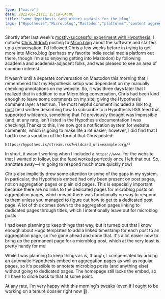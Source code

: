 ```yaml
---
type: ["macro"]
date: 2022-06-21T11:15:19-04:00
title: "some Hypothesis (and other) updates for the blog"
tags: ["Hypothesis","Micro.blog","Mastodon","platforms","content aggregation","ICT 302"]
---
```


Shortly after last week's [mostly-successful experiment with Hypothesis](https://spencergreenhalgh.com/myself/embedding-hypothesis-as-a-commenting-system-on-hugo-static-sites/), I noticed [Chris Aldrich](https://boffosocko.com/) posting to [Micro.blog](https://micro.blog/chrisaldrich) about the software and started up a conversation. I'd followed Chris a few weeks before in trying to get more into Micro.blog (perhaps my favorite indie social media platform out there, though I'm also enjoying getting into Mastodon) by following academia and academia-adjacent folks, and was pleased to see an area of common interest.

It wasn't until a separate conversation on Mastodon this morning that I remembered that my Hypothesis setup was dependent on my manually checking annotations on my website. So, it was three days later that I realized that in addition to our Micro.blog conversation, Chris had been kind enough to leave some comments on my site, giving the Hypothesis comment layer a test run. The most helpful comment included a link to [a post](https://boffosocko.com/2021/03/25/hypothes-is-as-a-comment-system-receiving-mentions-and-notifications-for-your-website/) he'd written describing how to subscribe to a Hypothesis RSS feed that supported wildcards, something that I'd previously thought was impossible (and, at any rate, isn't listed in the Hypothesis documentation I was checking).Thanks to this, I've now got a notification system for website comments, which is going to make life a lot easier; however, I did find that I had to use a variation of the format that Chris posted: 

`https://hypothes.is/stream.rss?wildcard_uri=example.org/*`

In short, it wasn't working when I included a `https://www.` for the website that I wanted to follow, but the feed worked perfectly once I left that out. So, annotate away—I'm going to respond much more quickly now!

Chris also implicitly drew some attention to some of the gaps in my system. In particular, the Hypothesis embed had only been present on post pages, not on aggregation pages or plain old pages. This is especially important because there are no links to the dedicated pages for microblog posts on aggregation pages, which meant there was functionally no way to respond to them unless you managed to figure out how to get to a dedicated post page. A lot of this comes down to the aggregation pages linking to dedicated pages through titles, which I intentionally leave out for microblog posts. 

I had been planning to keep things that way, but it turned out that I know enough about Hugo templates to add a linked timestamp for each post to an aggregation page, so I've gone ahead and done that. It's a lot easier now to bring up the permanent page for a microblog post, which at the very least is pretty handy for me! 

While I was planning to keep things as is, though, I compensated by adding an automatic Hypothesis embed on aggregation pages as well as regular pages, so it's possible to annotate microblog posts (and anything else) without going to dedicated pages. The homepage still lacks the embed, so I'll have to circle back to that at some point.

At any rate, I'm very happy with this morning's tweaks (even if I ought to be working on a tenure dossier right now 😬). 
